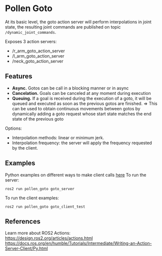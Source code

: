 # Pollen Goto

At its basic level, the goto action server will perform interpolations in joint state, the resulting joint commands are published on topic ```/dynamic_joint_commands```.

Exposes 3 action servers:
  - /r_arm_goto_action_server
  - /l_arm_goto_action_server
  - /neck_goto_action_server

## Features
- **Async.** Gotos can be call in a blocking manner or in async
- **Cancelation.** Goals can be canceled at any moment during execution
- **Queuing.** If a goal is received during the execution of a goto, it will be queued and executed as soon as the previous gotos are finished. 
  => This can be used to obtain continuous movements between gotos by dynamically adding a goto request whose start state matches the end state of the previous goto 

Options:
- Interpolation methods: linear or minimum jerk.
- Interpolation frequency: the server will apply the frequency requested by the client.

## Examples
Python examples on different ways to make client calls [here](./pollen_goto/goto_action_client.py)
To run the server:
```
ros2 run pollen_goto goto_server
```
To run the client examples:
```
ros2 run pollen_goto goto_client_test
```

## References
Learn more about ROS2 Actions:
https://design.ros2.org/articles/actions.html
https://docs.ros.org/en/humble/Tutorials/Intermediate/Writing-an-Action-Server-Client/Py.html

